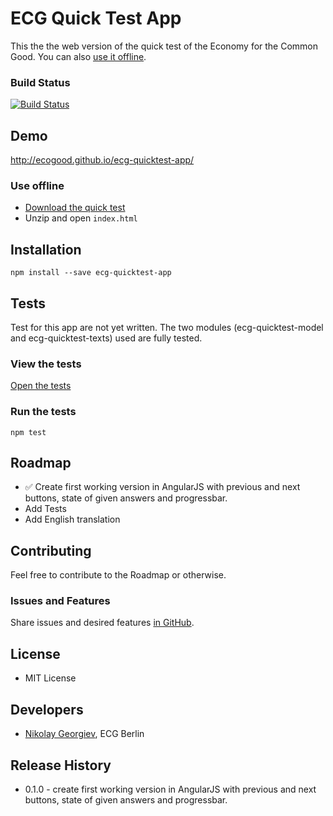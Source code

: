 ECG Quick Test App
==================

This the the web version of the quick test of the Economy for the Common Good. You can also [use it offline](#use-offline).

### Build Status
[![Build Status](https://travis-ci.org/ecogood/ecg-quicktest-app.svg?branch=master)](https://travis-ci.org/ecogood/ecg-quicktest-app)

## Demo

http://ecogood.github.io/ecg-quicktest-app/

### Use offline

* [Download the quick test](https://github.com/ecogood/ecg-quicktest-app/archive/gh-pages.zip)
* Unzip and open ``index.html``

## Installation

```
npm install --save ecg-quicktest-app
```

## Tests

Test for this app are not yet written.
The two modules (ecg-quicktest-model and ecg-quicktest-texts) used are fully tested. 

### View the tests

[Open the tests]()

### Run the tests

``npm test``

## Roadmap

* :white_check_mark: Create first working version in AngularJS with previous and next buttons, state of given answers and progressbar.
* Add Tests
* Add English translation

## Contributing

Feel free to contribute to the Roadmap or otherwise.

### Issues and Features

Share issues and desired features [in GitHub](https://github.com/ecogood/ecg-quicktest-app/issues).

## License

* MIT License

## Developers

* [Nikolay Georgiev](http://nikolay-georgiev.net/), ECG Berlin

## Release History

* 0.1.0 - create first working version in AngularJS with previous and next buttons, state of given answers and progressbar.